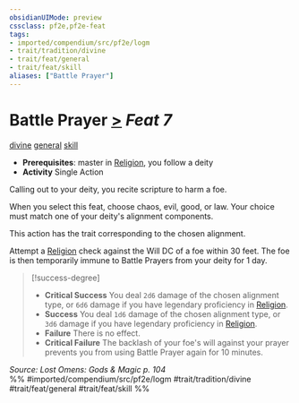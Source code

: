 ```yaml
---
obsidianUIMode: preview
cssclass: pf2e,pf2e-feat
tags:
- imported/compendium/src/pf2e/logm
- trait/tradition/divine
- trait/feat/general
- trait/feat/skill
aliases: ["Battle Prayer"]
---
```

# Battle Prayer  [>](chapter-9-playing-the-game.md#Actions "Single Action") *Feat 7*  
[divine](divine.md)  [general](general.md)  [skill](skill.md)  

- **Prerequisites**: master in [Religion](../skills.md#Religion), you follow a deity
- **Activity** Single Action

Calling out to your deity, you recite scripture to harm a foe.

When you select this feat, choose chaos, evil, good, or law. Your choice must match one of your deity's alignment components.

This action has the trait corresponding to the chosen alignment.

Attempt a [Religion](../skills.md#Religion) check against the Will DC of a foe within 30 feet. The foe is then temporarily immune to Battle Prayers from your deity for 1 day.

> [!success-degree] 
> - **Critical Success** You deal `2d6` damage of the chosen alignment type, or `6d6` damage if you have legendary proficiency in [Religion](../skills.md#Religion).
> - **Success** You deal `1d6` damage of the chosen alignment type, or `3d6` damage if you have legendary proficiency in [Religion](../skills.md#Religion).
> - **Failure** There is no effect.
> - **Critical Failure** The backlash of your foe's will against your prayer prevents you from using Battle Prayer again for 10 minutes.

*Source: Lost Omens: Gods & Magic p. 104*  
%% #imported/compendium/src/pf2e/logm #trait/tradition/divine #trait/feat/general #trait/feat/skill %%
